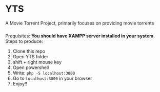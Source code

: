 # YTS
A Movie Torrent Project, primarily focuses on providing movie torrents
###
Prequisites: <b>You should have XAMPP server installed in your system.</b>
<br>
Steps to produce:
<ol>
  <li>Clone this repo</li>
  <li>Open YTS folder</li>
  <li>shift + right mouse key</li>
  <li>Open powershell</li>
  <li>Write: <code>php -S localhost:3000</code></li>
  <li>Go to <code>localhost:3000</code> in your browser</li>
  <li>Enjoy!!</li>
</ol>

